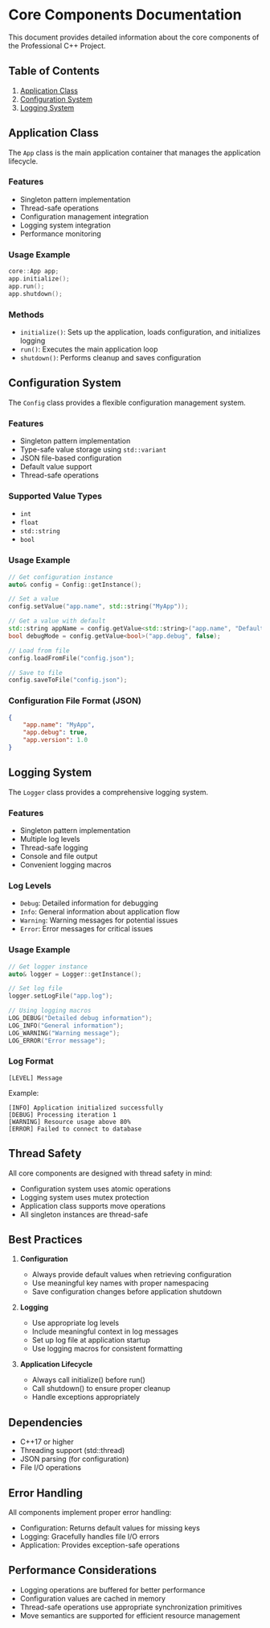 # Core Components Documentation

This document provides detailed information about the core components of the Professional C++ Project.

## Table of Contents
1. [Application Class](#application-class)
2. [Configuration System](#configuration-system)
3. [Logging System](#logging-system)

## Application Class

The `App` class is the main application container that manages the application lifecycle.

### Features
- Singleton pattern implementation
- Thread-safe operations
- Configuration management integration
- Logging system integration
- Performance monitoring

### Usage Example
```cpp
core::App app;
app.initialize();
app.run();
app.shutdown();
```

### Methods
- `initialize()`: Sets up the application, loads configuration, and initializes logging
- `run()`: Executes the main application loop
- `shutdown()`: Performs cleanup and saves configuration

## Configuration System

The `Config` class provides a flexible configuration management system.

### Features
- Singleton pattern implementation
- Type-safe value storage using `std::variant`
- JSON file-based configuration
- Default value support
- Thread-safe operations

### Supported Value Types
- `int`
- `float`
- `std::string`
- `bool`

### Usage Example
```cpp
// Get configuration instance
auto& config = Config::getInstance();

// Set a value
config.setValue("app.name", std::string("MyApp"));

// Get a value with default
std::string appName = config.getValue<std::string>("app.name", "DefaultApp");
bool debugMode = config.getValue<bool>("app.debug", false);

// Load from file
config.loadFromFile("config.json");

// Save to file
config.saveToFile("config.json");
```

### Configuration File Format (JSON)
```json
{
    "app.name": "MyApp",
    "app.debug": true,
    "app.version": 1.0
}
```

## Logging System

The `Logger` class provides a comprehensive logging system.

### Features
- Singleton pattern implementation
- Multiple log levels
- Thread-safe logging
- Console and file output
- Convenient logging macros

### Log Levels
- `Debug`: Detailed information for debugging
- `Info`: General information about application flow
- `Warning`: Warning messages for potential issues
- `Error`: Error messages for critical issues

### Usage Example
```cpp
// Get logger instance
auto& logger = Logger::getInstance();

// Set log file
logger.setLogFile("app.log");

// Using logging macros
LOG_DEBUG("Detailed debug information");
LOG_INFO("General information");
LOG_WARNING("Warning message");
LOG_ERROR("Error message");
```

### Log Format
```
[LEVEL] Message
```

Example:
```
[INFO] Application initialized successfully
[DEBUG] Processing iteration 1
[WARNING] Resource usage above 80%
[ERROR] Failed to connect to database
```

## Thread Safety

All core components are designed with thread safety in mind:
- Configuration system uses atomic operations
- Logging system uses mutex protection
- Application class supports move operations
- All singleton instances are thread-safe

## Best Practices

1. **Configuration**
   - Always provide default values when retrieving configuration
   - Use meaningful key names with proper namespacing
   - Save configuration changes before application shutdown

2. **Logging**
   - Use appropriate log levels
   - Include meaningful context in log messages
   - Set up log file at application startup
   - Use logging macros for consistent formatting

3. **Application Lifecycle**
   - Always call initialize() before run()
   - Call shutdown() to ensure proper cleanup
   - Handle exceptions appropriately

## Dependencies

- C++17 or higher
- Threading support (std::thread)
- JSON parsing (for configuration)
- File I/O operations

## Error Handling

All components implement proper error handling:
- Configuration: Returns default values for missing keys
- Logging: Gracefully handles file I/O errors
- Application: Provides exception-safe operations

## Performance Considerations

- Logging operations are buffered for better performance
- Configuration values are cached in memory
- Thread-safe operations use appropriate synchronization primitives
- Move semantics are supported for efficient resource management 